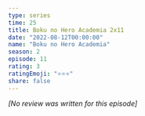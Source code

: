 ```yaml
---
type: series
time: 25
title: Boku no Hero Academia 2x11
date: "2022-08-12T00:00:00"
name: "Boku no Hero Academia"
season: 2
episode: 11
rating: 3
ratingEmoji: "⭐️⭐️⭐️"
share: false
---
```


_[No review was written for this episode]_
